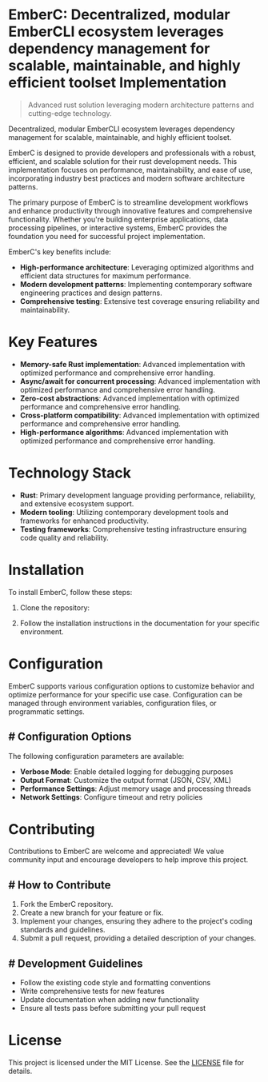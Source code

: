 <!-- fallback_EmberC_20251003190103_87920 -->

# EmberC: Decentralized, modular EmberCLI ecosystem leverages dependency management for scalable, maintainable, and highly efficient toolset Implementation
> Advanced rust solution leveraging modern architecture patterns and cutting-edge technology.

Decentralized, modular EmberCLI ecosystem leverages dependency management for scalable, maintainable, and highly efficient toolset.

EmberC is designed to provide developers and professionals with a robust, efficient, and scalable solution for their rust development needs. This implementation focuses on performance, maintainability, and ease of use, incorporating industry best practices and modern software architecture patterns.

The primary purpose of EmberC is to streamline development workflows and enhance productivity through innovative features and comprehensive functionality. Whether you're building enterprise applications, data processing pipelines, or interactive systems, EmberC provides the foundation you need for successful project implementation.

EmberC's key benefits include:

* **High-performance architecture**: Leveraging optimized algorithms and efficient data structures for maximum performance.
* **Modern development patterns**: Implementing contemporary software engineering practices and design patterns.
* **Comprehensive testing**: Extensive test coverage ensuring reliability and maintainability.

# Key Features

* **Memory-safe Rust implementation**: Advanced implementation with optimized performance and comprehensive error handling.
* **Async/await for concurrent processing**: Advanced implementation with optimized performance and comprehensive error handling.
* **Zero-cost abstractions**: Advanced implementation with optimized performance and comprehensive error handling.
* **Cross-platform compatibility**: Advanced implementation with optimized performance and comprehensive error handling.
* **High-performance algorithms**: Advanced implementation with optimized performance and comprehensive error handling.

# Technology Stack

* **Rust**: Primary development language providing performance, reliability, and extensive ecosystem support.
* **Modern tooling**: Utilizing contemporary development tools and frameworks for enhanced productivity.
* **Testing frameworks**: Comprehensive testing infrastructure ensuring code quality and reliability.

# Installation

To install EmberC, follow these steps:

1. Clone the repository:


2. Follow the installation instructions in the documentation for your specific environment.

# Configuration

EmberC supports various configuration options to customize behavior and optimize performance for your specific use case. Configuration can be managed through environment variables, configuration files, or programmatic settings.

## # Configuration Options

The following configuration parameters are available:

* **Verbose Mode**: Enable detailed logging for debugging purposes
* **Output Format**: Customize the output format (JSON, CSV, XML)
* **Performance Settings**: Adjust memory usage and processing threads
* **Network Settings**: Configure timeout and retry policies

# Contributing

Contributions to EmberC are welcome and appreciated! We value community input and encourage developers to help improve this project.

## # How to Contribute

1. Fork the EmberC repository.
2. Create a new branch for your feature or fix.
3. Implement your changes, ensuring they adhere to the project's coding standards and guidelines.
4. Submit a pull request, providing a detailed description of your changes.

## # Development Guidelines

* Follow the existing code style and formatting conventions
* Write comprehensive tests for new features
* Update documentation when adding new functionality
* Ensure all tests pass before submitting your pull request

# License

This project is licensed under the MIT License. See the [LICENSE](https://github.com/Nurulika/EmberC/blob/main/LICENSE) file for details.
